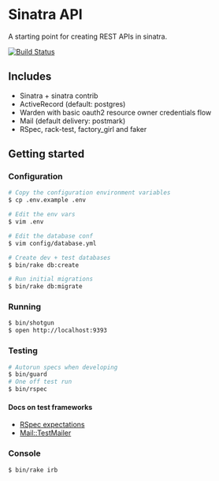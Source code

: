 # Sinatra API

A starting point for creating REST APIs in sinatra.

[![Build Status](https://travis-ci.org/phawk/sinatra-api.svg?branch=master)](https://travis-ci.org/phawk/sinatra-api)

## Includes

* Sinatra + sinatra contrib
* ActiveRecord (default: postgres)
* Warden with basic oauth2 resource owner credentials flow
* Mail (default delivery: postmark)
* RSpec, rack-test, factory_girl and faker

## Getting started

### Configuration

```sh
# Copy the configuration environment variables
$ cp .env.example .env

# Edit the env vars
$ vim .env

# Edit the database conf
$ vim config/database.yml

# Create dev + test databases
$ bin/rake db:create

# Run initial migrations
$ bin/rake db:migrate
```

### Running

```sh
$ bin/shotgun
$ open http://localhost:9393
```

### Testing

```sh
# Autorun specs when developing
$ bin/guard
# One off test run
$ bin/rspec
```

#### Docs on test frameworks

* [RSpec expectations](https://www.relishapp.com/rspec/rspec-expectations/docs/built-in-matchers)
* [Mail::TestMailer](https://github.com/mikel/mail#using-mail-with-testing-or-specing-libraries)

### Console

```sh
$ bin/rake irb
```
